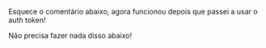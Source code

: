 
Esquece o comentário abaixo, agora funcionou depois que passei a usar o auth token!

Não precisa fazer nada disso abaixo!

<!-- Ao rodar pela primeira vez teremos um erro no module.eks.kubernetes_config_map.aws_auth

Aí faça:

terraform ouput e veja o nome do cluster, no caso desse projeto é training_eks_cluster, então rode:

aws eks --region us-east-1 update-kubeconfig --name training_eks_cluster --profile zup

Added new context arn:aws:eks:us-east-1:....:cluster/training_eks_cluster to /Users/normandesjr/.kube/config

Rode o terraform apply mais uma vez, agora vai funcionar.

Então rode: kubectl apply -f config_map_aws_auth.yaml

Warning: kubectl apply should be used on resource created by either kubectl create --save-config or kubectl apply
configmap/aws-auth configured

Problema 1: Como fazer rodar e funcionar de 1ª o Terraform?
Problema 2: Como tirar esse warning do kubectl apply do config_map_aws_auth?
 -->
